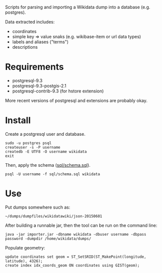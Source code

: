 Scripts for parsing and importing a Wikidata dump into a database (e.g. postgres).

Data extracted includes:

* coordinates
* simple key => value snaks (e.g. wikibase-item or url data types)
* labels and aliases ("terms")
* descriptions

# Requirements

* postgresql-9.3
* postgresql-9.3-postgis-2.1
* postgresql-contrib-9.3 (for hstore extension)

More recent versions of postgresql and extensions are probably okay.

# Install

Create a postgresql user and database.

```
sudo -u postgres psql
createuser -s -P username
createdb -E UTF8 -O username wikidata
exit
```

Then, apply the schema ([sql/schema.sql](sql/schema.sql)).

```
psql -U username -f sql/schema.sql wikidata
```

# Use

Put dumps somewhere such as:

```
~/dumps/dumpfiles/wikidatawiki/json-20150601
```

After building a runnable jar, then the tool can be run on the command line:


```
java -jar importer.jar -dbname wikidata -dbuser username -dbpass password -dumpdir /home/wikidata/dumps/
```

Populate geometry:

```
update coordinates set geom = ST_SetSRID(ST_MakePoint(longitude, latitude), 4326);
create index idx_coords_geom ON coordinates using GIST(geom);
```

